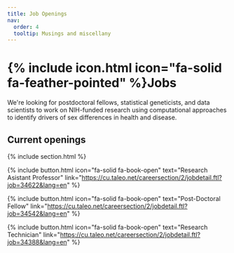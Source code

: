 ```yaml
---
title: Job Openings
nav:
  order: 4
  tooltip: Musings and miscellany
---
```


# {% include icon.html icon="fa-solid fa-feather-pointed" %}Jobs

We're looking for postdoctoral fellows, statistical geneticists, and data scientists to work on NIH-funded research using computational approaches to identify drivers of sex differences in health and disease. 

## Current openings

{% include section.html %}

{% include button.html icon="fa-solid fa-book-open" text="Research Asistant Professor" link="https://cu.taleo.net/careersection/2/jobdetail.ftl?job=34622&lang=en" %}

{% include button.html icon="fa-solid fa-book-open" text="Post-Doctoral Fellow" link="https://cu.taleo.net/careersection/2/jobdetail.ftl?job=34542&lang=en" %}

{% include button.html icon="fa-solid fa-book-open" text="Research Technician" link="https://cu.taleo.net/careersection/2/jobdetail.ftl?job=34388&lang=en" %}



